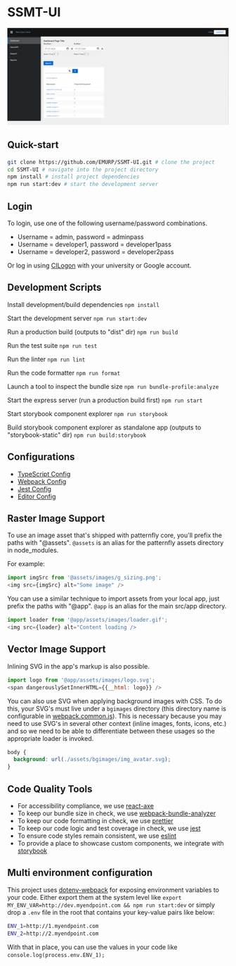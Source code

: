 # SSMT-UI



<img width="1058" alt="Screenshot of main view" src="assets/Screenshot.PNG">

## Quick-start
```bash
git clone https://github.com/EMURP/SSMT-UI.git # clone the project
cd SSMT-UI # navigate into the project directory
npm install # install project dependencies
npm run start:dev # start the development server
```

## Login

To login, use one of the following username/password combinations.

* Username = admin, password = adminpass
* Username = developer1, password = developer1pass
* Username = developer2, password = developer2pass

Or log in using [CILogon](https://cilogon.org/) with your university or Google account. 

## Development Scripts

Install development/build dependencies
`npm install`

Start the development server
`npm run start:dev`

Run a production build (outputs to "dist" dir)
`npm run build`

Run the test suite
`npm run test`

Run the linter
`npm run lint`

Run the code formatter
`npm run format`

Launch a tool to inspect the bundle size
`npm run bundle-profile:analyze`

Start the express server (run a production build first)
`npm run start`

Start storybook component explorer
`npm run storybook`

Build storybook component explorer as standalone app (outputs to "storybook-static" dir)
`npm run build:storybook`

## Configurations
* [TypeScript Config](./tsconfig.json)
* [Webpack Config](./webpack.common.js)
* [Jest Config](./jest.config.js)
* [Editor Config](./.editorconfig)

## Raster Image Support

To use an image asset that's shipped with patternfly core, you'll prefix the paths with "@assets". `@assets` is an alias for the patternfly assets directory in node_modules.

For example:
```js
import imgSrc from '@assets/images/g_sizing.png';
<img src={imgSrc} alt="Some image" />
```

You can use a similar technique to import assets from your local app, just prefix the paths with "@app". `@app` is an alias for the main src/app directory.

```js
import loader from '@app/assets/images/loader.gif';
<img src={loader} alt="Content loading />
```

## Vector Image Support
Inlining SVG in the app's markup is also possible.

```js
import logo from '@app/assets/images/logo.svg';
<span dangerouslySetInnerHTML={{__html: logo}} />
```

You can also use SVG when applying background images with CSS. To do this, your SVG's must live under a `bgimages` directory (this directory name is configurable in [webpack.common.js](./webpack.common.js#L5)). This is necessary because you may need to use SVG's in several other context (inline images, fonts, icons, etc.) and so we need to be able to differentiate between these usages so the appropriate loader is invoked.
```css
body {
  background: url(./assets/bgimages/img_avatar.svg);
}
```

## Code Quality Tools
* For accessibility compliance, we use [react-axe](https://github.com/dequelabs/react-axe)
* To keep our bundle size in check, we use [webpack-bundle-analyzer](https://github.com/webpack-contrib/webpack-bundle-analyzer)
* To keep our code formatting in check, we use [prettier](https://github.com/prettier/prettier)
* To keep our code logic and test coverage in check, we use [jest](https://github.com/facebook/jest)
* To ensure code styles remain consistent, we use [eslint](https://eslint.org/)
* To provide a place to showcase custom components, we integrate with [storybook](https://storybook.js.org/)

## Multi environment configuration
This project uses [dotenv-webpack](https://www.npmjs.com/package/dotenv-webpack) for exposing environment variables to your code. Either export them at the system level like `export MY_ENV_VAR=http://dev.myendpoint.com && npm run start:dev` or simply drop a `.env` file in the root that contains your key-value pairs like below:

```sh
ENV_1=http://1.myendpoint.com
ENV_2=http://2.myendpoint.com
```

With that in place, you can use the values in your code like `console.log(process.env.ENV_1);`

